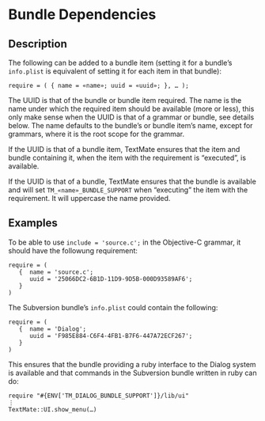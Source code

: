 # Bundle Dependencies

## Description

The following can be added to a bundle item (setting it for a bundle’s `info.plist` is equivalent of setting it for each item in that bundle):

	require = ( { name = «name»; uuid = «uuid»; }, … );

The UUID is that of the bundle or bundle item required. The name is the name under which the required item should be available (more or less), this only make sense when the UUID is that of a grammar or bundle, see details below. The name defaults to the bundle’s or bundle item’s name, except for grammars, where it is the root scope for the grammar.

If the UUID is that of a bundle item, TextMate ensures that the item and bundle containing it, when the item with the requirement is “executed”, is available.

If the UUID is that of a bundle, TextMate ensures that the bundle is available and will set `TM_«name»_BUNDLE_SUPPORT` when “executing” the item with the requirement. It will uppercase the name provided.

## Examples

To be able to use `include = 'source.c';` in the Objective-C grammar, it should have the followung requirement:

	require = (
	   {  name = 'source.c';
	      uuid = '25066DC2-6B1D-11D9-9D5B-000D93589AF6';
	   }
	)

The Subversion bundle’s `info.plist` could contain the following:

	require = (
	   {  name = 'Dialog';
	      uuid = 'F985E884-C6F4-4FB1-B7F6-447A72ECF267';
	   }
	)

This ensures that the bundle providing a ruby interface to the Dialog system is available and that commands in the Subversion bundle written in ruby can do:

	require "#{ENV['TM_DIALOG_BUNDLE_SUPPORT']}/lib/ui"
	⋮
	TextMate::UI.show_menu(…)
